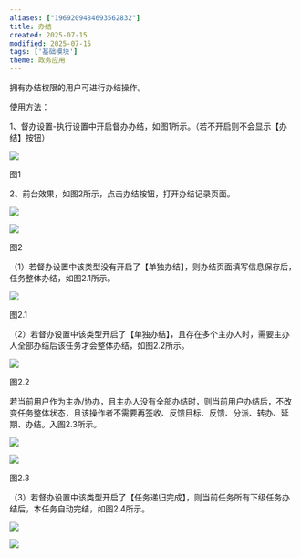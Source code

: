 ```yaml
---
aliases: ["1969209484693562832"]
title: 办结
created: 2025-07-15
modified: 2025-07-15
tags: ['基础模块']
theme: 政务应用
---
```


拥有办结权限的用户可进行办结操作。

使用方法：

1、督办设置-执行设置中开启督办办结，如图1所示。（若不开启则不会显示【办结】按钮）

![](https://myhelpdoc.oss-cn-heyuan.aliyuncs.com/mdimages/a46c77c53482f47ce2b0c4adf6e3a8e4.jpg)

图1

2、前台效果，如图2所示，点击办结按钮，打开办结记录页面。

![](https://myhelpdoc.oss-cn-heyuan.aliyuncs.com/mdimages/7021412d3dc26b61e0d7c13b7ae2878e.jpg)

![](https://myhelpdoc.oss-cn-heyuan.aliyuncs.com/mdimages/c2ba6bcc300ffe9e7677ce82173b1bd8.jpg)

图2

（1）若督办设置中该类型没有开启了【单独办结】，则办结页面填写信息保存后，任务整体办结，如图2.1所示。

![](https://myhelpdoc.oss-cn-heyuan.aliyuncs.com/mdimages/b44e8ec05e860a784c0d86a0b9c3d048.jpg)

图2.1

（2）若督办设置中该类型开启了【单独办结】，且存在多个主办人时，需要主办人全部办结后该任务才会整体办结，如图2.2所示。

![](https://myhelpdoc.oss-cn-heyuan.aliyuncs.com/mdimages/979ee5b7703f2b259b97af0eb8566db0.jpg)

图2.2

若当前用户作为主办/协办，且主办人没有全部办结时，则当前用户办结后，不改变任务整体状态，且该操作者不需要再签收、反馈目标、反馈、分派、转办、延期、办结。入图2.3所示。

![](https://myhelpdoc.oss-cn-heyuan.aliyuncs.com/mdimages/a659a050f6580be07a53be7fc3193ebf.jpg)

![](https://myhelpdoc.oss-cn-heyuan.aliyuncs.com/mdimages/20b0950ccf7d69c0ad60d1a405fb1653.jpg)

图2.3

（3）若督办设置中该类型开启了【任务递归完成】，则当前任务所有下级任务办结后，本任务自动完结，如图2.4所示。

![](https://myhelpdoc.oss-cn-heyuan.aliyuncs.com/mdimages/ce6995fa2a3389a3410b50117c9458f3.jpg)

![](https://myhelpdoc.oss-cn-heyuan.aliyuncs.com/mdimages/61c3ec1fa21b054bb6607694b4dda474.jpg)

